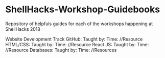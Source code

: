 # ShellHacks-Workshop-Guidebooks
Repository of helpfuls guides for each of the workshops happening at ShellHacks 2018

Website Development Track
  GitHub:
    Taught by:
    Time:
    //Resource
  HTML/CSS:
    Taught by:
    Time:
    //Resource
  React JS:
    Taught by:
    Time:
    //Resource
  Databases:
    Taught by:
    Time:
    //Resources
